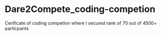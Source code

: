 # Dare2Compete_coding-competion
Cerificate of coding competion where I secured rank of 70 out of 4500+ particpants
